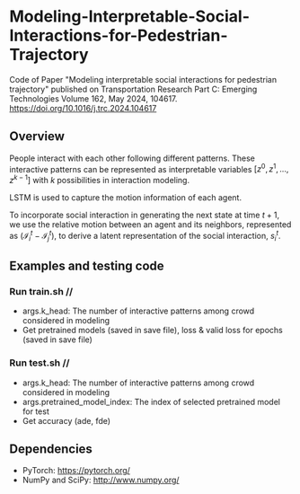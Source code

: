 # Modeling-Interpretable-Social-Interactions-for-Pedestrian-Trajectory

Code of Paper "Modeling interpretable social interactions for pedestrian trajectory" published on Transportation Research Part C: Emerging Technologies
Volume 162, May 2024, 104617. https://doi.org/10.1016/j.trc.2024.104617

##  Overview
People interact with each other following different patterns.
These interactive patterns can be represented as interpretable variables $[z^0, z^1, ..., z^{k-1}]$ with $k$ possibilities in interaction modeling. 

LSTM is used to capture the motion information of each agent. 

To incorporate social interaction in generating the next state at time $t+1$, we use the relative motion between an agent and its neighbors, represented as $(\mathcal{I}_i^t- \mathcal{I}_j^t)$, to derive a latent representation of the social interaction, $s_i^t$. 

## Examples and testing code

### Run train.sh //
- args.k_head: The number of interactive patterns among crowd considered in modeling
- Get pretrained models (saved in save file), loss & valid loss for epochs (saved in save file)

### Run test.sh //
- args.k_head: The number of interactive patterns among crowd considered in modeling
- args.pretrained_model_index: The index of selected pretrained model for test
- Get accuracy (ade, fde)
  
## Dependencies
- PyTorch: https://pytorch.org/
- NumPy and SciPy: http://www.numpy.org/

